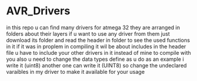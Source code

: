 # AVR_Drivers
in this repo u can find many drivers for atmega 32
they are arranged in folders about their layers 
if u want to use any driver from them just download its folder and read the header in folder to see the used functions in it
if it was in proplem in compiling it wil be about includes in the header file u have to include your other drivers in it instead of mine to compile with you
also u need to change the data types define as u do as an example i write it (uint8) another one can write it (UINT8) so change the undeclared varaibles in my driver to make it available for your usage 
